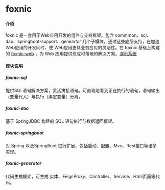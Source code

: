 # foxnic

#### 介绍
foxnic 是一套用于Web应用开发的组件与支持框架。包含 commmon、sql、dao、springboot-support、geneartor 几个子模块。通过这些底层支持，在加速Web应用的开发同时，使 Web应用更具业务应对的灵活性。在 foxnic 基础上构建的 [foxnic-web](https://gitee.com/LeeFJ/foxnic-web) ，为 Web 应用提供现成可落地的解决方案。[演示系统](http://eam-demo.rainbooow.com:26788/login.html)

#### 模块说明

##### foxnic-sql 
提供SQL语句解决方案，灵活拼接语句。可直观地看到正在执行的语句，语句输出（变量代入）与执行（绑定变量）分离。

##### foxnic-dao
基于 SpringJDBC 构建的 SQL 语句执行与数据返回框架。

##### foxnic-springboot
对 Spring 以及SpringBoot 进行扩展，包括启动、配置、Mvc、Rest接口等诸多实现。


##### foxnic-generator
代码生成框架，可生成 实体、FeignProxy、Controller、Service、Html页面等代码。

